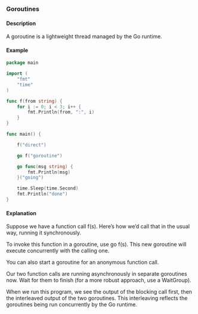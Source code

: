 ### Goroutines

#### Description

A goroutine is a lightweight thread managed by the Go runtime.

#### Example

```go
package main

import (
    "fmt"
    "time"
)

func f(from string) {
    for i := 0; i < 3; i++ {
        fmt.Println(from, ":", i)
    }
}

func main() {

    f("direct")

    go f("goroutine")

    go func(msg string) {
        fmt.Println(msg)
    }("going")

    time.Sleep(time.Second)
    fmt.Println("done")
}
```

#### Explanation

Suppose we have a function call f(s). Here’s how we’d call that in the usual way, running it synchronously.

To invoke this function in a goroutine, use go f(s). This new goroutine will execute concurrently with the calling one.

You can also start a goroutine for an anonymous function call.

Our two function calls are running asynchronously in separate goroutines now. Wait for them to finish (for a more robust approach, use a WaitGroup).

When we run this program, we see the output of the blocking call first, then the interleaved output of the two goroutines. This interleaving reflects the goroutines being run concurrently by the Go runtime.

